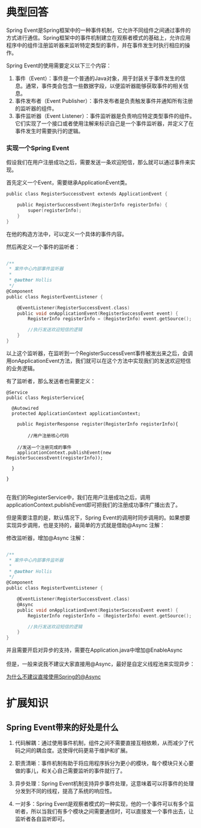 # 典型回答

Spring Event是Spring框架中的一种事件机制，它允许不同组件之间通过事件的方式进行通信。Spring框架中的事件机制建立在观察者模式的基础上，允许应用程序中的组件注册监听器来监听特定类型的事件，并在事件发生时执行相应的操作。

Spring Event的使用需要定义以下三个内容：

1. 事件（Event）：事件是一个普通的Java对象，用于封装关于事件发生的信息。通常，事件类会包含一些数据字段，以便监听器能够获取事件的相关信息。
2. 事件发布者（Event Publisher）：事件发布者是负责触发事件并通知所有注册的监听器的组件。
3. 事件监听器（Event Listener）：事件监听器是负责响应特定类型事件的组件。它们实现了一个接口或者使用注解来标识自己是一个事件监听器，并定义了在事件发生时需要执行的逻辑。

### 实现一个Spring Event

假设我们在用户注册成功之后，需要发送一条欢迎短信，那么就可以通过事件来实现。

首先定义一个Event，需要继承ApplicationEvent类。

```c
public class RegisterSuccessEvent extends ApplicationEvent {

    public RegisterSuccessEvent(RegisterInfo registerInfo) {
        super(registerInfo);
    }
}

```

在他的构造方法中，可以定义一个具体的事件内容。

然后再定义一个事件的监听者：

```c

/**
 * 案件中心内部事件监听器
 *
 * @author Hollis
 */
@Component
public class RegisterEventListener {

    @EventListener(RegisterSuccessEvent.class)
    public void onApplicationEvent(RegisterSuccessEvent event) {
        RegisterInfo registerInfo = (RegisterInfo) event.getSource();

        //执行发送欢迎短信的逻辑
    }
}

```


以上这个监听器，在监听到一个RegisterSuccessEvent事件被发出来之后，会调用onApplicationEvent方法，我们就可以在这个方法中实现我们的发送欢迎短信的业务逻辑。

有了监听者，那么发送者也需要定义：

```
@Service
public class RegisterService{

  @Autowired
  protected ApplicationContext applicationContext;

	public RegisterResponse register(RegisterInfo registerInfo){

		//用户注册核心代码

  	//发送一个注册完成的事件
    applicationContext.publishEvent(new RegisterSuccessEvent(registerInfo));

  }

}
```
 <br />在我们的RegisterService中，我们在用户注册成功之后，调用applicationContext.publishEvent即可把我们的注册成功事件广播出去了。

但是需要注意的是，默认情况下，Spring Event的调用时同步调用的。如果想要实现异步调用，也是支持的，最简单的方式就是借助@Async 注解：

修改监听器，增加@Async 注解：

```c

/**
 * 案件中心内部事件监听器
 *
 * @author Hollis
 */
@Component
public class RegisterEventListener {

    @EventListener(RegisterSuccessEvent.class)
    @Async
    public void onApplicationEvent(RegisterSuccessEvent event) {
        RegisterInfo registerInfo = (RegisterInfo) event.getSource();

        //执行发送欢迎短信的逻辑
    }
}

```

并且需要开启对异步的支持，需要在Application.java中增加@EnableAsync<br /> <br />但是，一般来说我不建议大家直接用@Async，最好是自定义线程池来实现异步：

[为什么不建议直接使用Spring的@Async](https://www.yuque.com/hollis666/fo22bm/naw927g44ywpxw4e?view=doc_embed)
# 扩展知识

## Spring Event带来的好处是什么

1. 代码解耦：通过使用事件机制，组件之间不需要直接互相依赖，从而减少了代码之间的耦合度。这使得代码更易于维护和扩展。

2. 职责清晰：事件机制有助于将应用程序拆分为更小的模块，每个模块只关心要做的事儿，和关心自己需要监听的事件就行了。

3. 异步处理：Spring Event机制支持异步事件处理，这意味着可以将事件的处理分发到不同的线程，提高了系统的响应性。

4. 一对多：Spring Event是观察者模式的一种实现，他的一个事件可以有多个监听者，所以当我们有多个模块之间需要通信时，可以直接发一个事件出去，让监听者各自监听即可。
